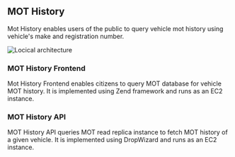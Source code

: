 ## MOT History 

Mot History enables users of the public to query vehicle mot history using vehicle's make and registration number.

![Locical architecture](/images/documentation/moth-logical.png)

### MOT History Frontend
Mot History Frontend enables citizens to query MOT database for vehicle MOT history. It is implemented using Zend framework and runs as an EC2 instance.

### MOT History API
MOT History API queries MOT read replica instance to fetch MOT history of a given vehicle. It is implemented using DropWizard and runs as an EC2 instance.

